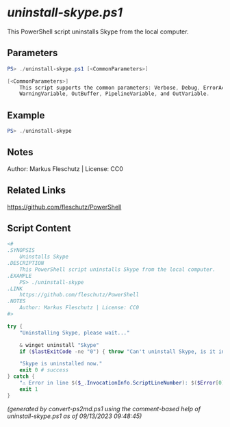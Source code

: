 *uninstall-skype.ps1*
================

This PowerShell script uninstalls Skype from the local computer.

Parameters
----------
```powershell
PS> ./uninstall-skype.ps1 [<CommonParameters>]

[<CommonParameters>]
    This script supports the common parameters: Verbose, Debug, ErrorAction, ErrorVariable, WarningAction, 
    WarningVariable, OutBuffer, PipelineVariable, and OutVariable.
```

Example
-------
```powershell
PS> ./uninstall-skype

```

Notes
-----
Author: Markus Fleschutz | License: CC0

Related Links
-------------
https://github.com/fleschutz/PowerShell

Script Content
--------------
```powershell
<#
.SYNOPSIS
	Uninstalls Skype
.DESCRIPTION
	This PowerShell script uninstalls Skype from the local computer.
.EXAMPLE
	PS> ./uninstall-skype
.LINK
	https://github.com/fleschutz/PowerShell
.NOTES
	Author: Markus Fleschutz | License: CC0
#>

try {
	"Uninstalling Skype, please wait..."

	& winget uninstall "Skype"
	if ($lastExitCode -ne "0") { throw "Can't uninstall Skype, is it installed?" }

	"Skype is uninstalled now."
	exit 0 # success
} catch {
	"⚠️ Error in line $($_.InvocationInfo.ScriptLineNumber): $($Error[0])"
	exit 1
}
```

*(generated by convert-ps2md.ps1 using the comment-based help of uninstall-skype.ps1 as of 09/13/2023 09:48:45)*
